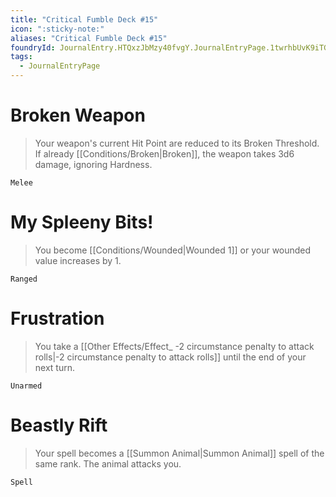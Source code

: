 ```yaml
---
title: "Critical Fumble Deck #15"
icon: ":sticky-note:"
aliases: "Critical Fumble Deck #15"
foundryId: JournalEntry.HTQxzJbMzy40fvgY.JournalEntryPage.1twrhbUvK9iTGLkw
tags:
  - JournalEntryPage
---
```

# Broken Weapon

> Your weapon's current Hit Point are reduced to its Broken Threshold. If already [[Conditions/Broken|Broken]], the weapon takes 3d6 damage, ignoring Hardness.

`Melee`

# My Spleeny Bits!

> You become [[Conditions/Wounded|Wounded 1]] or your wounded value increases by 1.

`Ranged`

# Frustration

> You take a [[Other Effects/Effect_ -2 circumstance penalty to attack rolls|-2 circumstance penalty to attack rolls]] until the end of your next turn.

`Unarmed`

# Beastly Rift

> Your spell becomes a [[Summon Animal|Summon Animal]] spell of the same rank. The animal attacks you.

`Spell`